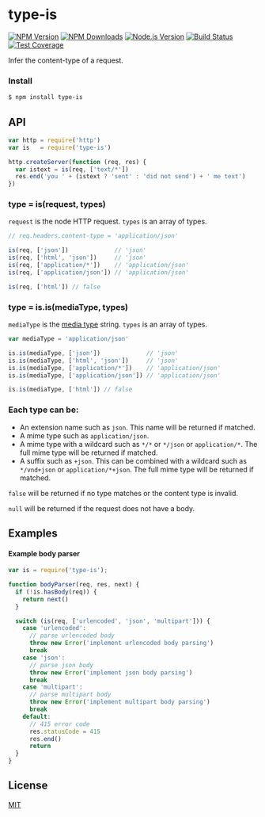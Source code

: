 # type-is

[![NPM Version][npm-image]][npm-url]
[![NPM Downloads][downloads-image]][downloads-url]
[![Node.js Version][node-version-image]][node-version-url]
[![Build Status][travis-image]][travis-url]
[![Test Coverage][coveralls-image]][coveralls-url]

Infer the content-type of a request.

### Install

```sh
$ npm install type-is
```

## API

```js
var http = require('http')
var is   = require('type-is')

http.createServer(function (req, res) {
  var istext = is(req, ['text/*'])
  res.end('you ' + (istext ? 'sent' : 'did not send') + ' me text')
})
```

### type = is(request, types)

`request` is the node HTTP request. `types` is an array of types.

```js
// req.headers.content-type = 'application/json'

is(req, ['json'])             // 'json'
is(req, ['html', 'json'])     // 'json'
is(req, ['application/*'])    // 'application/json'
is(req, ['application/json']) // 'application/json'

is(req, ['html']) // false
```

### type = is.is(mediaType, types)

`mediaType` is the [media type](https://tools.ietf.org/html/rfc6838) string. `types` is an array of types.

```js
var mediaType = 'application/json'

is.is(mediaType, ['json'])             // 'json'
is.is(mediaType, ['html', 'json'])     // 'json'
is.is(mediaType, ['application/*'])    // 'application/json'
is.is(mediaType, ['application/json']) // 'application/json'

is.is(mediaType, ['html']) // false
```

### Each type can be:

- An extension name such as `json`. This name will be returned if matched.
- A mime type such as `application/json`.
- A mime type with a wildcard such as `*/*` or `*/json` or `application/*`. The full mime type will be returned if matched.
- A suffix such as `+json`. This can be combined with a wildcard such as `*/vnd+json` or `application/*+json`. The full mime type will be returned if matched.

`false` will be returned if no type matches or the content type is invalid.

`null` will be returned if the request does not have a body.

## Examples

#### Example body parser

```js
var is = require('type-is');

function bodyParser(req, res, next) {
  if (!is.hasBody(req)) {
    return next()
  }

  switch (is(req, ['urlencoded', 'json', 'multipart'])) {
    case 'urlencoded':
      // parse urlencoded body
      throw new Error('implement urlencoded body parsing')
      break
    case 'json':
      // parse json body
      throw new Error('implement json body parsing')
      break
    case 'multipart':
      // parse multipart body
      throw new Error('implement multipart body parsing')
      break
    default:
      // 415 error code
      res.statusCode = 415
      res.end()
      return
  }
}
```

## License

[MIT](LICENSE)

[npm-image]: https://img.shields.io/npm/v/type-is.svg?style=flat
[npm-url]: https://npmjs.org/package/type-is
[node-version-image]: https://img.shields.io/node/v/type-is.svg?style=flat
[node-version-url]: http://nodejs.org/download/
[travis-image]: https://img.shields.io/travis/jshttp/type-is.svg?style=flat
[travis-url]: https://travis-ci.org/jshttp/type-is
[coveralls-image]: https://img.shields.io/coveralls/jshttp/type-is.svg?style=flat
[coveralls-url]: https://coveralls.io/r/jshttp/type-is?branch=master
[downloads-image]: https://img.shields.io/npm/dm/type-is.svg?style=flat
[downloads-url]: https://npmjs.org/package/type-is
